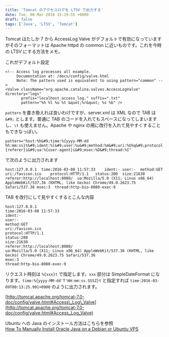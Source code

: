 ```yaml
---
title: 'Tomcat のアクセスログを LTSV で出力する'
date: Tue, 08 Mar 2016 15:19:55 +0000
draft: false
tags: ['Java', 'LTSV', 'Tomcat']
---
```


Tomcat はたしか 7 から AccessLog Valve がデフォルトで有効になっていますがそのフォーマットは Apache httpd の common に近いものです。これを今時の LTSV にする方法をメモ。

これがデフォルト設定

```
<!-- Access log processes all example.
     Documentation at: /docs/config/valve.html
     Note: The pattern used is equivalent to using pattern="common" -->
<Valve className="org.apache.catalina.valves.AccessLogValve" directory="logs"
       prefix="localhost_access_log." suffix=".txt"
       pattern="%h %l %u %t &quot;%r&quot; %s %b" />
```

`pattern` を書き換えれば良いわけですが、server.xml は XML なので TAB は `&#9;` とします。普通に TAB のコードを入れてもスペースになってしまいますし、`\t` も使えません。Apache や nginx の用に改行を入れて見やすくすることもできなっぽい。

```
pattern="host:%h&#9;time:%{yyyy-MM-dd hh:mm:ss}t&#9;ident:%l&#9;user:%u&#9;method:%m&#9;uri:%U%q&#9;protocol:%H&#9;status:%s&#9;size:%B&#9;referer:%{referer}i&#9;ua:%{user-agent}i&#9;msec:%D&#9;thread:%I"
```

で次のように出力されます

```
host:127.0.0.1	time:2016-03-08 11:57:33	ident:-	user:-	method:GET	uri:/favicon.ico	protocol:HTTP/1.1	status:200	size:21630	referer:http://localhost:8080/	ua:Mozilla/5.0 (X11; Linux x86_64) AppleWebKit/537.36 (KHTML, like Gecko) Chrome/49.0.2623.75 Safari/537.36	msec:3	thread:http-bio-8080-exec-9
```

TAB を改行にして見やすくするとこんな内容

```
host:127.0.0.1
time:2016-03-08 11:57:33
ident:-
user:-
method:GET
uri:/favicon.ico
protocol:HTTP/1.1
status:200
size:21630
referer:http://localhost:8080/
ua:Mozilla/5.0 (X11; Linux x86_64) AppleWebKit/537.36 (KHTML, like Gecko) Chrome/49.0.2623.75 Safari/537.36
msec:3
thread:http-bio-8080-exec-9
```

リクエスト時刻は `%{xxx}t` で指定します。`xxx` 部分は SimpleDateFormat になります。`time:%{yyyy-MM-dd'T'HH:mm:ss.SSSZ}t` と指定すれば `time:2016-03-09T00:13:25.991+0900` のように出力されます。

[http://tomcat.apache.org/tomcat-7.0-doc/config/valve.html#Access\_Log\_Valve](http://tomcat.apache.org/tomcat-7.0-doc/config/valve.html#Access_Log_Valve)

Ubuntu への Java のインストール方法はこちらを参照  
[How To Manually Install Oracle Java on a Debian or Ubuntu VPS](https://www.digitalocean.com/community/tutorials/how-to-manually-install-oracle-java-on-a-debian-or-ubuntu-vps)
